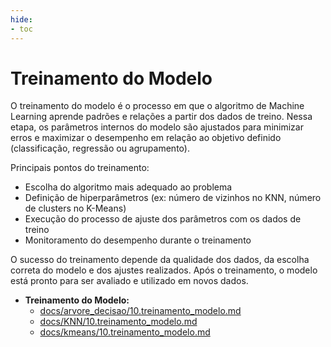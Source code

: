 ```yaml
---
hide:
- toc
---
```


# Treinamento do Modelo

O treinamento do modelo é o processo em que o algoritmo de Machine Learning aprende padrões e relações a partir dos dados de treino. Nessa etapa, os parâmetros internos do modelo são ajustados para minimizar erros e maximizar o desempenho em relação ao objetivo definido (classificação, regressão ou agrupamento).

Principais pontos do treinamento:
- Escolha do algoritmo mais adequado ao problema
- Definição de hiperparâmetros (ex: número de vizinhos no KNN, número de clusters no K-Means)
- Execução do processo de ajuste dos parâmetros com os dados de treino
- Monitoramento do desempenho durante o treinamento

O sucesso do treinamento depende da qualidade dos dados, da escolha correta do modelo e dos ajustes realizados. Após o treinamento, o modelo está pronto para ser avaliado e utilizado em novos dados.

- **Treinamento do Modelo:**
  - [docs/arvore_decisao/10.treinamento_modelo.md](https://snowdutra.github.io/Machine-Learning/arvore_decisao/10.treinamento_modelo)
  - [docs/KNN/10.treinamento_modelo.md](https://snowdutra.github.io/Machine-Learning/knn/10.treinamento_modelo)
  - [docs/kmeans/10.treinamento_modelo.md](https://snowdutra.github.io/Machine-Learning/kmeans/10.treinamento_modelo)
